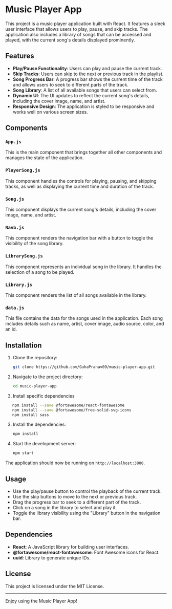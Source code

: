 
# Music Player App

This project is a music player application built with React. It features a sleek user interface that allows users to play, pause, and skip tracks. The application also includes a library of songs that can be accessed and played, with the current song's details displayed prominently.

## Features

- **Play/Pause Functionality**: Users can play and pause the current track.
- **Skip Tracks**: Users can skip to the next or previous track in the playlist.
- **Song Progress Bar**: A progress bar shows the current time of the track and allows users to seek to different parts of the track.
- **Song Library**: A list of all available songs that users can select from.
- **Dynamic UI**: The UI updates to reflect the current song's details, including the cover image, name, and artist.
- **Responsive Design**: The application is styled to be responsive and works well on various screen sizes.

## Components

### `App.js`

This is the main component that brings together all other components and manages the state of the application.

### `PlayerSong.js`

This component handles the controls for playing, pausing, and skipping tracks, as well as displaying the current time and duration of the track.

### `Song.js`

This component displays the current song's details, including the cover image, name, and artist.

### `Navb.js`

This component renders the navigation bar with a button to toggle the visibility of the song library.

### `LibrarySong.js`

This component represents an individual song in the library. It handles the selection of a song to be played.

### `Library.js`

This component renders the list of all songs available in the library.

### `data.js`

This file contains the data for the songs used in the application. Each song includes details such as name, artist, cover image, audio source, color, and an id.

## Installation

1. Clone the repository:
   ```bash
   git clone https://github.com/GuhaPranav09/music-player-app.git
   ```
2. Navigate to the project directory:
   ```bash
   cd music-player-app
   ```
3. Install specific dependencies
```bash
   npm install --save @fortawesome/react-fontawesome
   npm install --save @fortawesome/free-solid-svg-icons
   npm install sass
   ```
3. Install the dependencies:
   ```bash
   npm install
   ```
4. Start the development server:
   ```bash
   npm start
   ```

The application should now be running on `http://localhost:3000`.

## Usage

- Use the play/pause button to control the playback of the current track.
- Use the skip buttons to move to the next or previous track.
- Drag the progress bar to seek to a different part of the track.
- Click on a song in the library to select and play it.
- Toggle the library visibility using the "Library" button in the navigation bar.

## Dependencies

- **React**: A JavaScript library for building user interfaces.
- **@fortawesome/react-fontawesome**: Font Awesome icons for React.
- **uuid**: Library to generate unique IDs.

## License

This project is licensed under the MIT License.

---

Enjoy using the Music Player App!

